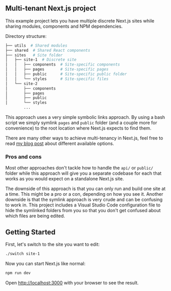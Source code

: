 ## Multi-tenant Next.js project

This example project lets you have multiple discrete Next.js sites while sharing modules, components and NPM dependencies.

Directory structure:

```bash
├── utils  # Shared modules
├── shared  # Shared React components
├── sites   # Site folder
│   ├── site-1  # Discrete site
│   │   ├── components  # Site-specific components
│   │   ├── pages       # Site-specific pages
│   │   ├── public      # Site-specific public folder
│   │   └── styles      # Site-specific files
│   └── site-2
│       ├── components
│       ├── pages
│       ├── public
│       └── styles
        ...
```

This approach uses a very simple symbolic links approach. By using a bash script we simply symlink `pages` and `public` folder (and a couple more for convenience) to the root location where Next.js expects to find them. 

There are many other ways to achieve multi-tenancy in Next.js, feel free to read [my blog post]() about different available options.

### Pros and cons
Most other approaches don't tackle how to handle the `api/` or `public/` folder while this approach will give you a separate codebase for each that works as you would expect on a standalone Next.js site.

The downside of this approach is that you can only run and build one site at a time. This might be a pro or a con, depending on how you see it. Another downside is that the symlink approach is very crude and can be confusing to work in. This project includes a Visual Studio Code configuration file to hide the symlinked folders from you so that you don't get confused about which files are being edited.

## Getting Started

First, let's switch to the site you want to edit:

```bash
./switch site-1
```

Now you can start Next.js like normal:

```bash
npm run dev
```

Open [http://localhost:3000](http://localhost:3000) with your browser to see the result.